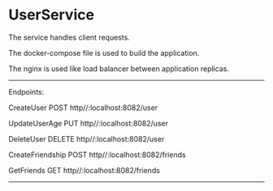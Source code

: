 # UserService

The service handles client requests.

The docker-compose file is used to build the application.

The nginx is used like load balancer between application replicas.
___
Endpoints:

CreateUser
  POST http//:localhost:8082/user
  
UpdateUserAge
  PUT http//:localhost:8082/user
  
DeleteUser
  DELETE http//:localhost:8082/user
  
CreateFriendship
  POST http//:localhost:8082/friends
  
GetFriends
  GET http//:localhost:8082/friends
___
